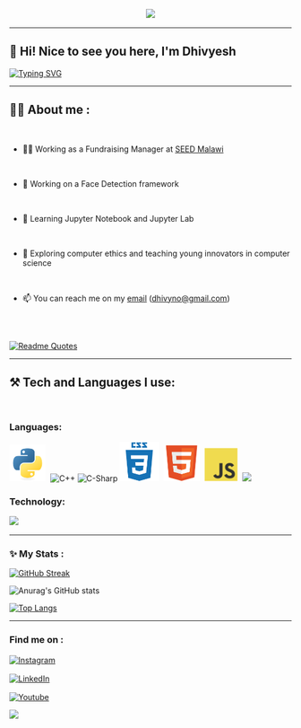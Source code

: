 <p align="center">
<img src="https://user-images.githubusercontent.com/63943490/202844469-9237d466-87aa-4106-a55c-01914f28a49b.gif"/>
</p>

---

## **👋 Hi! Nice to see you here, I'm Dhivyesh**
[![Typing SVG](https://readme-typing-svg.demolab.com?font=Fira+Code&duration=2000&pause=1000&width=435&lines=A+Student+📖;A+Programmer+👨‍💻;A+Volunteer+🌿;A+Leader+🏆;An+Educator+👨‍🏫;A+STEM+fanboy+👨‍🔬;A+Manager+👨‍💼;A+Badminton+Lover+🏸;And+More!+✨)](https://git.io/typing-svg)

---

##   🕵️‍♂️ About me :

<br>

<p>
  
- 👨‍💼 Working as a Fundraising Manager at <a href="https://www.seedmalawi.com/">SEED Malawi</a>
  
<br>

- 🔭 Working on a Face Detection framework
  
<br>

- 🌱 Learning Jupyter Notebook and Jupyter Lab
  
<br>

- 🤔 Exploring computer ethics and teaching young innovators in computer science
  
<br>

- 📫 You can reach me on my <a href="https://mail.google.com/mail/u/1/?fs=1&to=dhivyno@gmail.com&tf=cm">email</a> (dhivyno@gmail.com)
  
</p> 

<br>
<br>


[![Readme Quotes](https://quotes-github-readme.vercel.app/api?type=horizontal&theme=catppuccin_mocha)](https://github.com/piyushsuthar/github-readme-quotes)

---


## ⚒️ Tech and Languages I use:

<br>

### Languages:

<div>
  

  <p align="left">
    <img src="https://github.com/devicons/devicon/blob/master/icons/python/python-original.svg" title="Python" alt="Python" width="65" height="65"/>&nbsp;
  <img src="https://cdn.jsdelivr.net/gh/devicons/devicon/icons/cplusplus/cplusplus-original.svg" title="C++" alt="C++" width="65" height="65"/>
  <img src="https://cdn.jsdelivr.net/gh/devicons/devicon/icons/csharp/csharp-original.svg" title="C-Sharp" alt="C-Sharp" width="65" height="65"/>
  <img src="https://github.com/devicons/devicon/blob/master/icons/css3/css3-plain-wordmark.svg"  title="CSS3" alt="CSS" width="70" height="70"/>&nbsp;
  <img src="https://github.com/devicons/devicon/blob/master/icons/html5/html5-original.svg" title="HTML5" alt="HTML" width="65" height="65"/>&nbsp;
  <img src="https://github.com/devicons/devicon/blob/master/icons/javascript/javascript-original.svg" title="JavaScript" alt="JavaScript" width="60" height="60"/>&nbsp;
  <a href="https://skillicons.dev">
    <img src="https://skillicons.dev/icons?i=go,swift,java,rust,r,rails,react,ruby" height="60"/>
  </a>
</p>


</div>

### Technology:

<p align="left">
  <a href="https://skillicons.dev">
    <img src="https://skillicons.dev/icons?i=vscode,unity,bootstrap,arduino,raspberrypi,blender" height="60"/>
  </a>
</p>

---

### ✨ My Stats : 

[![GitHub Streak](https://streak-stats.demolab.com/?user=Dhivyno&theme=highcontrast)](https://git.io/streak-stats)

![Anurag's GitHub stats](https://github-readme-stats.vercel.app/api?username=Dhivyno&custom_title=My+GitHub+Stats&show_icons=true&theme=transparent)

[![Top Langs](https://github-readme-stats.vercel.app/api/top-langs/?username=Dhivyno&theme=dark&langs_count=10)](https://github.com/anuraghazra/github-readme-stats)

---

### Find me on :

<p align="left">
<a href="https://www.instagram.com/dhivyno/">
  <img src="https://img.shields.io/badge/Instagram-E4405F?style=for-the-badge&logo=instagram&logoColor=white" img align="center" title="Instagram" alt="Instagram"/>
  </a>
</p>
  
<p>
<a href="https://www.linkedin.com/in/dhivyesh-k-b46a68202/">
  <img src="https://img.shields.io/badge/LinkedIn-0077B5?style=for-the-badge&logo=linkedin&logoColor=white" img align="center" alt="LinkedIn" title="LinkedIn" />
</a>
</p>
<p>
<a href="https://www.youtube.com/channel/UCOKgIzmiN3huHSXfZWQyuMw">
  <img src="https://img.shields.io/badge/YouTube-red?style=for-the-badge&logo=youtube&logoColor=white" img align="center" title="Youtube" alt="Youtube"/>
</a>
</p>



![](https://komarev.com/ghpvc/?username=Dhivyno&color=blue&type=horizontal)
